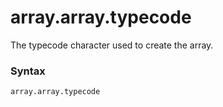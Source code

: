 # array.array.typecode

The typecode character used to create the array.

### Syntax

```python
array.array.typecode
```
